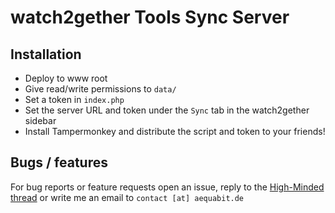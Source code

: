 # watch2gether Tools Sync Server

## Installation
- Deploy to www root
- Give read/write permissions to `data/`
- Set a token in `index.php`
- Set the server URL and token under the `Sync` tab in the watch2gether sidebar
- Install Tampermonkey and distribute the script and token to your friends!

## Bugs / features
For bug reports or feature requests open an issue, reply to the [High-Minded thread](https://hm.cx/threads/80031) or write me an email to `contact [at] aequabit.de`
